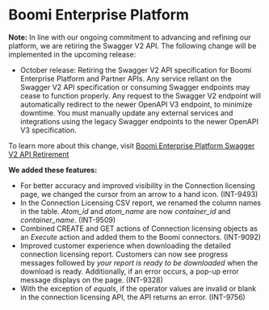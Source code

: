 #  Boomi Enterprise Platform

<head>
  <meta name="guidename" content="Release Notes"/>
  <meta name="context" content="GUID-7e42866c-35d4-4380-9fb5-ce7b3fd2bc3b"/>
</head>


**Note:** In line with our ongoing commitment to advancing and refining our platform, we are retiring the Swagger V2 API. The following change will be implemented in the upcoming release:

-   October release: Retiring the Swagger V2 API specification for Boomi Enterprise Platform and Partner APIs. Any service reliant on the Swagger V2 API specification or consuming Swagger endpoints may cease to function properly. Any request to the Swagger V2 endpoint will automatically redirect to the newer OpenAPI V3 endpoint, to minimize downtime. You must manually update any external services and integrations using the legacy Swagger endpoints to the newer OpenAPI V3 specification.

To learn more about this change, visit [Boomi Enterprise Platform Swagger V2 API Retirement](https://community.boomi.com/s/article/Boomi-Platform-Swagger-V2-API-Retirement)


**We added these features:**

-   For better accuracy and improved visibility in the Connection licensing page, we changed the cursor from an arrow to a hand icon. \(INT-9493\)
-   In the Connection Licensing CSV report, we renamed the column names in the table. *Atom\_id* and *atom\_name* are now *container\_id* and *container\_name*. \(INT-9509\)
-   Combined CREATE and GET actions of Connection licensing objects as an *Execute* action and added them to the Boomi connectors. \(INT-9092\)
-   Improved customer experience when downloading the detailed connection licensing report. Customers can now see progress messages followed by *your report is ready to be downloaded* when the download is ready. Additionally, if an error occurs, a pop-up error message displays on the page. \(INT-9328\)
-   With the exception of *equals*, if the operator values are invalid or blank in the connection licensing API, the API returns an error. \(INT-9756\)